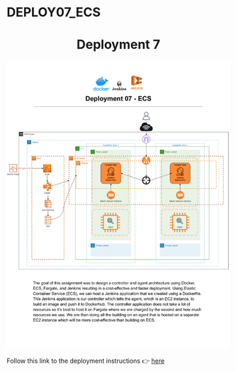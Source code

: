 # DEPLOY07_ECS
<h1 align=center>Deployment 7</h1>

![image](https://github.com/Deodutt/DEPLOY07_ECS/blob/main/Documentation/preview.png)

Follow this link to the deployment instructions 👉 [here](https://github.com/Deodutt/DEPLOY07_ECS/blob/main/Documentation/Deployment%2007%20-%20Documentation.pdf)
